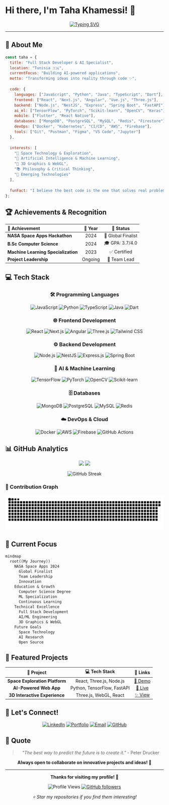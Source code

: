 # Hi there, I'm Taha Khamessi! 👋

<div align="center">
  
[![Typing SVG](https://readme-typing-svg.demolab.com?font=Fira+Code&weight=600&size=28&duration=3000&pause=800&color=00D9FF&center=true&vCenter=true&width=600&lines=Full+Stack+Developer+%F0%9F%92%BB;AI+%26+ML+Engineer+%F0%9F%A4%96;Space+Tech+Enthusiast+%F0%9F%9A%80;Problem+Solver+%26+Innovator+%E2%9C%A8)](https://git.io/typing-svg)

</div>

---

## 🚀 About Me

```javascript
const taha = {
  title: "Full Stack Developer & AI Specialist",
  location: "Tunisia 🇹🇳",
  currentFocus: "Building AI-powered applications",
  motto: "Transforming ideas into reality through code ✨",
  
  code: {
    languages: ["JavaScript", "Python", "Java", "TypeScript", "Dart"],
    frontend: ["React", "Next.js", "Angular", "Vue.js", "Three.js"],
    backend: ["Node.js", "NestJS", "Express", "Spring Boot", "FastAPI"],
    ai_ml: ["TensorFlow", "PyTorch", "Scikit-learn", "OpenCV", "Keras"],
    mobile: ["Flutter", "React Native"],
    databases: ["MongoDB", "PostgreSQL", "MySQL", "Redis", "Firestore"],
    devOps: ["Docker", "Kubernetes", "CI/CD", "AWS", "Firebase"],
    tools: ["Git", "Postman", "Figma", "VS Code", "Jupyter"]
  },
  
  interests: [
    "🌌 Space Technology & Exploration",
    "🤖 Artificial Intelligence & Machine Learning",
    "🎨 3D Graphics & WebGL",
    "📚 Philosophy & Critical Thinking",
    "🚀 Emerging Technologies"
  ],
  
  funFact: "I believe the best code is the one that solves real problems! 💡"
};
```

## 🏆 Achievements & Recognition

<div align="center">

| 🎯 Achievement | 📅 Year | 🏅 Status |
|:---|:---:|:---:|
| **NASA Space Apps Hackathon** | 2024 | 🥇 Global Finalist |
| **B.Sc Computer Science** | 2024 | 🎓 GPA: 3.7/4.0 |
| **Machine Learning Specialization** | 2023 | ✅ Certified |
| **Project Leadership** | Ongoing | 👥 Team Lead |

</div>

## 💻 Tech Stack

<div align="center">

### 🛠 Programming Languages
![JavaScript](https://img.shields.io/badge/JavaScript-F7DF1E?style=for-the-badge&logo=javascript&logoColor=black)
![Python](https://img.shields.io/badge/Python-3776AB?style=for-the-badge&logo=python&logoColor=white)
![TypeScript](https://img.shields.io/badge/TypeScript-007ACC?style=for-the-badge&logo=typescript&logoColor=white)
![Java](https://img.shields.io/badge/Java-ED8B00?style=for-the-badge&logo=java&logoColor=white)
![Dart](https://img.shields.io/badge/Dart-0175C2?style=for-the-badge&logo=dart&logoColor=white)

### 🌐 Frontend Development
![React](https://img.shields.io/badge/React-20232A?style=for-the-badge&logo=react&logoColor=61DAFB)
![Next.js](https://img.shields.io/badge/Next.js-000000?style=for-the-badge&logo=nextdotjs&logoColor=white)
![Angular](https://img.shields.io/badge/Angular-DD0031?style=for-the-badge&logo=angular&logoColor=white)
![Three.js](https://img.shields.io/badge/Three.js-000000?style=for-the-badge&logo=three.js&logoColor=white)
![Tailwind CSS](https://img.shields.io/badge/Tailwind_CSS-38B2AC?style=for-the-badge&logo=tailwind-css&logoColor=white)

### ⚙️ Backend Development
![Node.js](https://img.shields.io/badge/Node.js-43853D?style=for-the-badge&logo=node.js&logoColor=white)
![NestJS](https://img.shields.io/badge/NestJS-E0234E?style=for-the-badge&logo=nestjs&logoColor=white)
![Express.js](https://img.shields.io/badge/Express.js-404D59?style=for-the-badge&logo=express&logoColor=white)
![Spring Boot](https://img.shields.io/badge/Spring_Boot-6DB33F?style=for-the-badge&logo=spring-boot&logoColor=white)

### 🤖 AI & Machine Learning
![TensorFlow](https://img.shields.io/badge/TensorFlow-FF6F00?style=for-the-badge&logo=tensorflow&logoColor=white)
![PyTorch](https://img.shields.io/badge/PyTorch-EE4C2C?style=for-the-badge&logo=pytorch&logoColor=white)
![OpenCV](https://img.shields.io/badge/OpenCV-27338e?style=for-the-badge&logo=OpenCV&logoColor=white)
![Scikit-learn](https://img.shields.io/badge/scikit--learn-F7931E?style=for-the-badge&logo=scikit-learn&logoColor=white)

### 🗄️ Databases
![MongoDB](https://img.shields.io/badge/MongoDB-4EA94B?style=for-the-badge&logo=mongodb&logoColor=white)
![PostgreSQL](https://img.shields.io/badge/PostgreSQL-316192?style=for-the-badge&logo=postgresql&logoColor=white)
![MySQL](https://img.shields.io/badge/MySQL-00000F?style=for-the-badge&logo=mysql&logoColor=white)
![Redis](https://img.shields.io/badge/Redis-DC382D?style=for-the-badge&logo=redis&logoColor=white)

### ☁️ DevOps & Cloud
![Docker](https://img.shields.io/badge/Docker-2496ED?style=for-the-badge&logo=docker&logoColor=white)
![AWS](https://img.shields.io/badge/AWS-232F3E?style=for-the-badge&logo=amazon-aws&logoColor=white)
![Firebase](https://img.shields.io/badge/Firebase-FFCA28?style=for-the-badge&logo=firebase&logoColor=black)
![GitHub Actions](https://img.shields.io/badge/GitHub_Actions-2088FF?style=for-the-badge&logo=github-actions&logoColor=white)

</div>

## 📊 GitHub Analytics

<div align="center">

<img height="180em" src="https://github-readme-stats.vercel.app/api?username=KhamessiTaha&show_icons=true&theme=tokyonight&include_all_commits=true&count_private=true"/>
<img height="180em" src="https://github-readme-stats.vercel.app/api/top-langs/?username=KhamessiTaha&layout=compact&theme=tokyonight"/>

</div>

<div align="center">

![GitHub Streak](https://github-readme-streak-stats.herokuapp.com/?user=KhamessiTaha&theme=tokyonight)

</div>

### 🐍 Contribution Graph
![snake gif](https://github.com/KhamessiTaha/KhamessiTaha/blob/output/github-contribution-grid-snake-dark.svg)

## 🎯 Current Focus

```mermaid
mindmap
  root((My Journey))
    NASA Space Apps 2024
      Global Finalist
      Team Leadership
      Innovation
    Education & Growth
      Computer Science Degree
      ML Specialization
      Continuous Learning
    Technical Excellence
      Full Stack Development
      AI/ML Engineering
      3D Graphics & WebGL
    Future Goals
      Space Technology
      AI Research
      Open Source
```

## 🌟 Featured Projects

<div align="center">

| 🚀 Project | 💻 Tech Stack | 🔗 Links |
|:---:|:---:|:---:|
| **Space Exploration Platform** | React, Three.js, Node.js | [🔗 Demo](https://khamessitaha.github.io/) |
| **AI-Powered Web App** | Python, TensorFlow, FastAPI | [📱 Live](https://khamessitaha.github.io/) |
| **3D Interactive Experience** | Three.js, WebGL, React | [✨ View](https://khamessitaha.github.io/) |

</div>

## 🤝 Let's Connect!

<div align="center">

[![LinkedIn](https://img.shields.io/badge/LinkedIn-0077B5?style=for-the-badge&logo=linkedin&logoColor=white)](https://linkedin.com/in/taha-khamessi-396aba1a3)
[![Portfolio](https://img.shields.io/badge/Portfolio-FF7139?style=for-the-badge&logo=firefox&logoColor=white)](https://khamessitaha.github.io/)
[![Email](https://img.shields.io/badge/Gmail-D14836?style=for-the-badge&logo=gmail&logoColor=white)](mailto:taha.khamessi@gmail.com)
[![GitHub](https://img.shields.io/badge/GitHub-100000?style=for-the-badge&logo=github&logoColor=white)](https://github.com/KhamessiTaha)

</div>

## 💬 Quote

<div align="center">

> *"The best way to predict the future is to create it."* - Peter Drucker

**Always open to collaborate on innovative projects and ideas! 🚀**

</div>

---

<div align="center">
  
**Thanks for visiting my profile! 🙏**

![Profile Views](https://komarev.com/ghpvc/?username=KhamessiTaha&color=brightgreen&style=flat-square)
[![GitHub followers](https://img.shields.io/github/followers/KhamessiTaha?style=social)](https://github.com/KhamessiTaha)

*⭐ Star my repositories if you find them interesting!*

</div>
